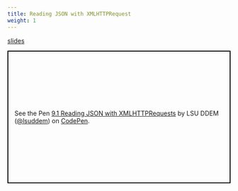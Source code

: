 ```yaml
---
title: Reading JSON with XMLHTTPRequest
weight: 1
---
```


[slides](presentation)

<p class="codepen" data-height="600" data-theme-id="33744" data-default-tab="js" data-user="lsuddem" data-slug-hash="aPMZzz" data-editable="true" style="height: 300px; box-sizing: border-box; display: flex; align-items: center; justify-content: center; border: 2px solid black; margin: 1em 0; padding: 1em;" data-pen-title="9.3 Reading JSON with XMLHTTPRequests">
  <span>See the Pen <a href="https://codepen.io/lsuddem/pen/aPMZzz/">
  9.1 Reading JSON with XMLHTTPRequests</a> by LSU DDEM (<a href="https://codepen.io/lsuddem">@lsuddem</a>)
  on <a href="https://codepen.io">CodePen</a>.</span>
</p>
<script async src="https://static.codepen.io/assets/embed/ei.js"></script>